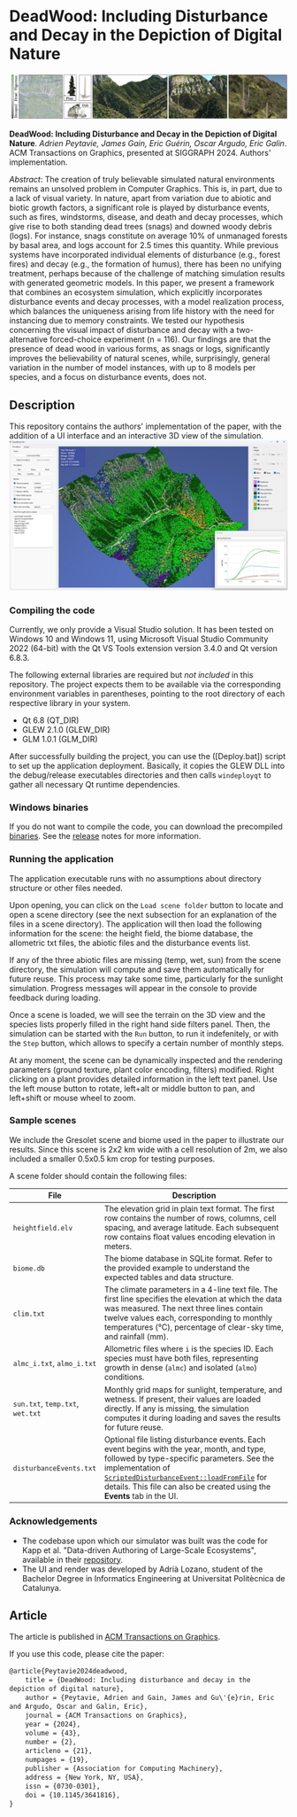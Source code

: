 # DeadWood: Including Disturbance and Decay in the Depiction of Digital Nature
![Teaser](img/teaser.jpg)

 **DeadWood: Including Disturbance and Decay in the Depiction of Digital Nature**.
 *Adrien Peytavie, James Gain, Eric Guérin, Oscar Argudo, Eric Galin*.
 ACM Transactions on Graphics, presented at SIGGRAPH 2024.
 Authors' implementation.
 
*Abstract*: The creation of truly believable simulated natural environments remains an unsolved problem in Computer Graphics. This is, in part, due to a lack of visual variety. In nature, apart from variation due to abiotic and biotic growth factors, a significant role is played by disturbance events, such as fires, windstorms, disease, and death and decay processes, which give rise to both standing dead trees (snags) and downed woody debris (logs). For instance, snags constitute on average 10% of unmanaged forests by basal area, and logs account for 2.5 times this quantity.
While previous systems have incorporated individual elements of disturbance (e.g., forest fires) and decay (e.g., the formation of humus), there has been no unifying treatment, perhaps because of the challenge of matching simulation results with generated geometric models.
In this paper, we present a framework that combines an ecosystem simulation, which explicitly incorporates disturbance events and decay processes, with a model realization process, which balances the uniqueness arising from life history with the need for instancing due to memory constraints. We tested our hypothesis concerning the visual impact of disturbance and decay with a two-alternative forced-choice experiment (n = 116). Our findings are that the presence of dead wood in various forms, as snags or logs, significantly improves the believability of natural scenes, while, surprisingly, general variation in the number of model instances, with up to 8 models per species, and a focus on disturbance events, does not.


## Description

This repository contains the authors' implementation of the paper, with the addition of a UI interface and an interactive 3D view of the simulation.
![Application](img/screenshot.jpg)


### Compiling the code

Currently, we only provide a Visual Studio solution. It has been tested on Windows 10 and Windows 11, using Microsoft Visual Studio Community 2022 (64-bit) with the Qt VS Tools extension version 3.4.0 and Qt version 6.8.3.

The following external libraries are required but *not included* in this repository. The project expects them to be available via the corresponding environment variables in parentheses, pointing to the root directory of each respective library in your system. 
- Qt 6.8 (QT_DIR)
- GLEW 2.1.0 (GLEW_DIR)
- GLM 1.0.1 (GLM_DIR)

After successfully building the project, you can use the ([Deploy.bat]) script to set up the application deployment. Basically, it copies the GLEW DLL into the debug/release executables directories and then calls `windeployqt` to gather all necessary Qt runtime dependencies.


### Windows binaries

If you do not want to compile the code, you can download the precompiled [binaries](https://github.com/oargudo/deadwood/releases/download/v1.0/app-deadwood.zip). See the [release](https://github.com/oargudo/deadwood/releases/tag/v1.0) notes for more information. 


### Running the application

The application executable runs with no assumptions about directory structure or other files needed. 

Upon opening, you can click on the `Load scene folder` button to locate and open a scene directory (see the next subsection for an explanation of the files in a scene directory). The application will then load the following information for the scene: the height field, the biome database, the allometric txt files, the abiotic files and the disturbance events list. 

If any of the three abiotic files are missing (temp, wet, sun) from the scene directory, the simulation will compute and save them automatically for future reuse. This process may take some time, particularly for the sunlight simulation. Progress messages will appear in the console to provide feedback during loading.

Once a scene is loaded, we will see the terrain on the 3D view and the species lists properly filled in the right hand side filters panel. Then, the simulation can be started with the `Run` button, to run it indefenitely, or with the `Step` button, which allows to specify a certain number of monthly steps.

At any moment, the scene can be dynamically inspected and the rendering parameters (ground texture, plant color encoding, filters) modified. Right clicking on a plant provides detailed information in the left text panel. Use the left mouse button to rotate, left+alt or middle button to pan, and left+shift or mouse wheel to zoom.


### Sample scenes

We include the Gresolet scene and biome used in the paper to illustrate our results. Since this scene is 2x2 km wide with a cell resolution of 2m, we also included a smaller 0.5x0.5 km crop for testing purposes. 

A scene folder should contain the following files:

| **File** | **Description** |
|----------|-----------------|
| `heightfield.elv` | The elevation grid in plain text format. The first row contains the number of rows, columns, cell spacing, and average latitude. Each subsequent row contains float values encoding elevation in meters. |
| `biome.db` | The biome database in SQLite format. Refer to the provided example to understand the expected tables and data structure. |
| `clim.txt` | The climate parameters in a 4-line text file. The first line specifies the elevation at which the data was measured. The next three lines contain twelve values each, corresponding to monthly temperatures (°C), percentage of clear-sky time, and rainfall (mm). |
| `almc_i.txt`, `almo_i.txt` | Allometric files where `i` is the species ID. Each species must have both files, representing growth in dense (`almc`) and isolated (`almo`) conditions. |
| `sun.txt`, `temp.txt`, `wet.txt` | Monthly grid maps for sunlight, temperature, and wetness. If present, their values are loaded directly. If any is missing, the simulation computes it during loading and saves the results for future reuse. |
| `disturbanceEvents.txt` | Optional file listing disturbance events. Each event begins with the year, month, and type, followed by type-specific parameters. See the implementation of [`ScriptedDisturbanceEvent::loadFromFile`](./AppEcosim/blob/main/source/disturbance_events.cpp#L21) for details. This file can also be created using the **Events** tab in the UI. |



### Acknowledgements

- The codebase upon which our simulator was built was the code for Kapp et al. "Data-driven Authoring of Large-Scale Ecosystems", available in their [repository](https://github.com/jgain/EcoLearn).
- The UI and render was developed by Adrià Lozano, student of the Bachelor Degree in Informatics Engineering at Universitat Politècnica de Catalunya.


## Article

The article is published in [ACM Transactions on Graphics](https://dl.acm.org/doi/10.1145/3641816).

If you use this code, please cite the paper:
```
@article{Peytavie2024deadwood,
    title = {DeadWood: Including disturbance and decay in the depiction of digital nature},
    author = {Peytavie, Adrien and Gain, James and Gu\'{e}rin, Eric and Argudo, Oscar and Galin, Eric},
    journal = {ACM Transactions on Graphics},
    year = {2024},
    volume = {43},
    number = {2},
    articleno = {21},
    numpages = {19},
    publisher = {Association for Computing Machinery},
    address = {New York, NY, USA},
    issn = {0730-0301},
    doi = {10.1145/3641816},
}
```
